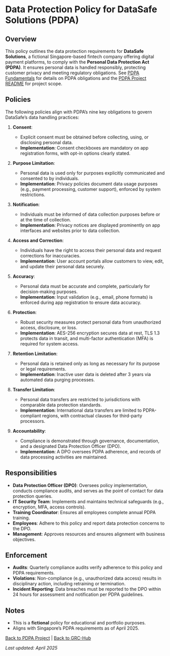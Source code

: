 # Data Protection Policy for DataSafe Solutions (PDPA)

## Overview
This policy outlines the data protection requirements for **DataSafe Solutions**, a fictional Singapore-based fintech company offering digital payment platforms, to comply with the **Personal Data Protection Act (PDPA)**. It ensures personal data is handled responsibly, protecting customer privacy and meeting regulatory obligations. See [PDPA Fundamentals](../compliance/pdpa-fundamentals.md) for details on PDPA obligations and the [PDPA Project README](../readme.md) for project scope.

## Policies
The following policies align with PDPA’s nine key obligations to govern DataSafe’s data handling practices:

1. **Consent**:
   - Explicit consent must be obtained before collecting, using, or disclosing personal data.
   - **Implementation**: Consent checkboxes are mandatory on app registration forms, with opt-in options clearly stated.

2. **Purpose Limitation**:
   - Personal data is used only for purposes explicitly communicated and consented to by individuals.
   - **Implementation**: Privacy policies document data usage purposes (e.g., payment processing, customer support), enforced by system restrictions.

3. **Notification**:
   - Individuals must be informed of data collection purposes before or at the time of collection.
   - **Implementation**: Privacy notices are displayed prominently on app interfaces and websites prior to data collection.

4. **Access and Correction**:
   - Individuals have the right to access their personal data and request corrections for inaccuracies.
   - **Implementation**: User account portals allow customers to view, edit, and update their personal data securely.

5. **Accuracy**:
   - Personal data must be accurate and complete, particularly for decision-making purposes.
   - **Implementation**: Input validation (e.g., email, phone formats) is enforced during app registration to ensure data accuracy.

6. **Protection**:
   - Robust security measures protect personal data from unauthorized access, disclosure, or loss.
   - **Implementation**: AES-256 encryption secures data at rest, TLS 1.3 protects data in transit, and multi-factor authentication (MFA) is required for system access.

7. **Retention Limitation**:
   - Personal data is retained only as long as necessary for its purpose or legal requirements.
   - **Implementation**: Inactive user data is deleted after 3 years via automated data purging processes.

8. **Transfer Limitation**:
   - Personal data transfers are restricted to jurisdictions with comparable data protection standards.
   - **Implementation**: International data transfers are limited to PDPA-compliant regions, with contractual clauses for third-party processors.

9. **Accountability**:
   - Compliance is demonstrated through governance, documentation, and a designated Data Protection Officer (DPO).
   - **Implementation**: A DPO oversees PDPA adherence, and records of data processing activities are maintained.

## Responsibilities
- **Data Protection Officer (DPO)**: Oversees policy implementation, conducts compliance audits, and serves as the point of contact for data protection queries.
- **IT Security Team**: Implements and maintains technical safeguards (e.g., encryption, MFA, access controls).
- **Training Coordinator**: Ensures all employees complete annual PDPA training.
- **Employees**: Adhere to this policy and report data protection concerns to the DPO.
- **Management**: Approves resources and ensures alignment with business objectives.

## Enforcement
- **Audits**: Quarterly compliance audits verify adherence to this policy and PDPA requirements.
- **Violations**: Non-compliance (e.g., unauthorized data access) results in disciplinary action, including retraining or termination.
- **Incident Reporting**: Data breaches must be reported to the DPO within 24 hours for assessment and notification per PDPA guidelines.

## Notes
- This is a **fictional** policy for educational and portfolio purposes.
- Aligns with Singapore’s PDPA requirements as of April 2025.

[Back to PDPA Project](../readme.md) | [Back to GRC-Hub](../../README.md)

*Last updated: April 2025*
